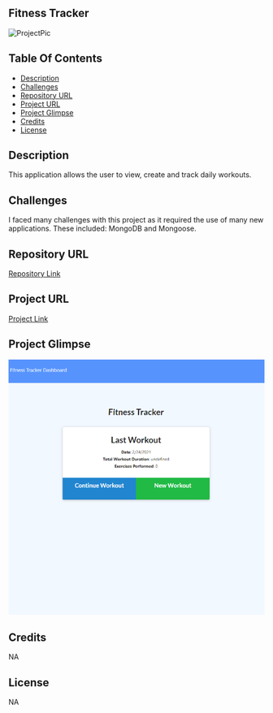 ## Fitness Tracker

![ProjectPic](https://img.shields.io/badge/LICENSE-NA-blue)

## Table Of Contents

- [Description](#description)
- [Challenges](#challenges)
- [Repository URL](#repository-URL)
- [Project URL](#project-URL)
- [Project Glimpse](#Project-Glimpse)
- [Credits](#credits)
- [License](#license)

## Description

This application allows the user to view, create and track daily workouts.

## Challenges

I faced many challenges with this project as it required the use of many new applications. These included: MongoDB and Mongoose.

## Repository URL

[Repository Link](https://github.com/chadclark1234/Workout-Tracker)

## Project URL

[Project Link](https://thawing-cliffs-01912.herokuapp.com/?id=603710b24bb947421d49840f)

## Project Glimpse

![ProjectPic](./public/images/pic.PNG)

## Credits

NA

## License

NA
